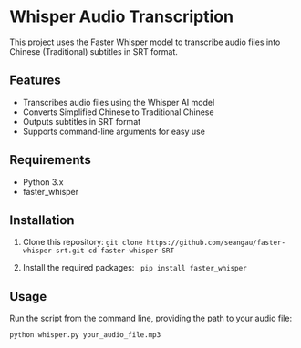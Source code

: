 # Whisper Audio Transcription

This project uses the Faster Whisper model to transcribe audio files into Chinese (Traditional) subtitles in SRT format.

## Features

- Transcribes audio files using the Whisper AI model
- Converts Simplified Chinese to Traditional Chinese
- Outputs subtitles in SRT format
- Supports command-line arguments for easy use

## Requirements

- Python 3.x
- faster_whisper

## Installation

1. Clone this repository:   ```
   git clone https://github.com/seangau/faster-whisper-srt.git
   cd faster-whisper-SRT   ```

2. Install the required packages:   ```
   pip install faster_whisper```

## Usage

Run the script from the command line, providing the path to your audio file:
```
python whisper.py your_audio_file.mp3
```
